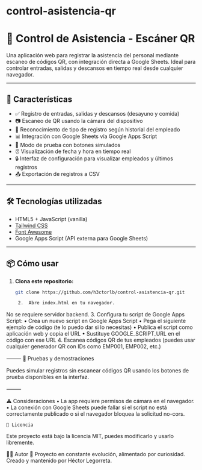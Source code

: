 # control-asistencia-qr
# 📲 Control de Asistencia - Escáner QR

Una aplicación web para registrar la asistencia del personal mediante escaneo de códigos QR, con integración directa a Google Sheets. Ideal para controlar entradas, salidas y descansos en tiempo real desde cualquier navegador.

---

## 🚀 Características

- ✅ Registro de entradas, salidas y descansos (desayuno y comida)
- 📷 Escaneo de QR usando la cámara del dispositivo
- 🧠 Reconocimiento de tipo de registro según historial del empleado
- 📊 Integración con Google Sheets vía Google Apps Script
- 🧪 Modo de prueba con botones simulados
- ⏰ Visualización de fecha y hora en tiempo real
- 🔒 Interfaz de configuración para visualizar empleados y últimos registros
- 📤 Exportación de registros a CSV

---

## 🛠️ Tecnologías utilizadas

- HTML5 + JavaScript (vanilla)
- [Tailwind CSS](https://tailwindcss.com/)
- [Font Awesome](https://fontawesome.com/)
- Google Apps Script (API externa para Google Sheets)

---

## 📦 Cómo usar

1. **Clona este repositorio:**

   ```bash
   git clone https://github.com/h3ctorlb/control-asistencia-qr.git

   	2.	Abre index.html en tu navegador.
No se requiere servidor backend.
	3.	Configura tu script de Google Apps Script:
	•	Crea un nuevo script en Google Apps Script
	•	Pega el siguiente ejemplo de código (te lo puedo dar si lo necesitas)
	•	Publica el script como aplicación web y copia el URL
	•	Sustituye GOOGLE_SCRIPT_URL en el código con ese URL
	4.	Escanea códigos QR de tus empleados
(puedes usar cualquier generador QR con IDs como EMP001, EMP002, etc.)

⸻
🧪 Pruebas y demostraciones

Puedes simular registros sin escanear códigos QR usando los botones de prueba disponibles en la interfaz.

⸻

⚠️ Consideraciones
	•	La app requiere permisos de cámara en el navegador.
	•	La conexión con Google Sheets puede fallar si el script no está correctamente publicado o si el navegador bloquea la solicitud no-cors.

    📄 Licencia

Este proyecto está bajo la licencia MIT, puedes modificarlo y usarlo libremente.

👨‍💻 Autor
🧪 Proyecto en constante evolución, alimentado por curiosidad.
Creado y mantenido por Héctor Legorreta.
